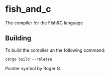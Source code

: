 # fish_and_c
The compiler for the Fish&amp;C language

## Building
To build the compiler un the following command:
```
cargo build --release
```

Pointer symbol by Roger G.
